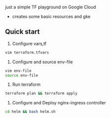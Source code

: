 just a simple TF playground on Google Cloud
- creates some basic resources and gke

## Quick start

1. Configure vars,tf
```bash
vim terraform.tfvars
```

1. Configure and source env-file
```bash
vim env-file
source env-file
```

1. Run terraform
```bash
terraform plan && terraform apply
```

1. Configure and Deploy nginx-ingress controller
```bash
cd helm && bash helm.sh
```
